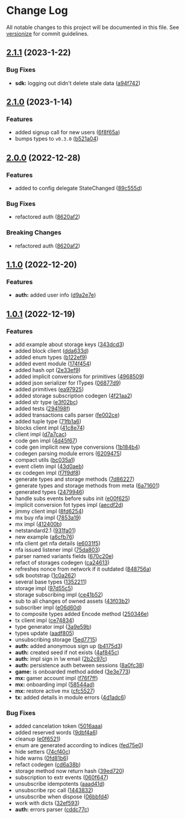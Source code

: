 # Change Log

All notable changes to this project will be documented in this file. See [versionize](https://github.com/versionize/versionize) for commit guidelines.

<a name="2.1.1"></a>
## [2.1.1](https://www.github.com/finalbiome/finalbiome-sdk-net/releases/tag/v2.1.1) (2023-1-22)

### Bug Fixes

* **sdk:** logging out didn't delete stale data ([a94f742](https://www.github.com/finalbiome/finalbiome-sdk-net/commit/a94f742bceb45fe0590657f6bff6f54b3a7ff1d4))

<a name="2.1.0"></a>
## [2.1.0](https://www.github.com/finalbiome/finalbiome-sdk-net/releases/tag/v2.1.0) (2023-1-14)

### Features

* added signup call for new users ([6f8f65a](https://www.github.com/finalbiome/finalbiome-sdk-net/commit/6f8f65aed94d5143909f7c286bcf4a77b51b6e09))
* bumps types to `v0.3.0` ([b521a04](https://www.github.com/finalbiome/finalbiome-sdk-net/commit/b521a0484bfcba2d8bf222ae8b1b2d6a8eaf1506))

<a name="2.0.0"></a>
## [2.0.0](https://www.github.com/finalbiome/finalbiome-sdk-net/releases/tag/v2.0.0) (2022-12-28)

### Features

* added to config delegate StateChanged ([89c555d](https://www.github.com/finalbiome/finalbiome-sdk-net/commit/89c555db71116c188ea182689179611d0475638f))

### Bug Fixes

* refactored auth ([8620af2](https://www.github.com/finalbiome/finalbiome-sdk-net/commit/8620af2c92b5ef45c8c69c87f4e5b7167a76969f))

### Breaking Changes

* refactored auth ([8620af2](https://www.github.com/finalbiome/finalbiome-sdk-net/commit/8620af2c92b5ef45c8c69c87f4e5b7167a76969f))

<a name="1.1.0"></a>
## [1.1.0](https://www.github.com/finalbiome/finalbiome-sdk-net/releases/tag/v1.1.0) (2022-12-20)

### Features

* **auth:** added user info ([d9a2e7e](https://www.github.com/finalbiome/finalbiome-sdk-net/commit/d9a2e7e38b1cc394b13a0018714bff3c84dacff0))

<a name="1.0.1"></a>
## [1.0.1](https://www.github.com/finalbiome/finalbiome-sdk-net/releases/tag/v1.0.1) (2022-12-19)

### Features

* add example about storage keys ([343dcd3](https://www.github.com/finalbiome/finalbiome-sdk-net/commit/343dcd36e92c0a80f4084bca1b55da9ded1865a4))
* added block client ([dda633d](https://www.github.com/finalbiome/finalbiome-sdk-net/commit/dda633d1bfeb6148486970a8455ccc1b67eebc29))
* added enum types ([b122ef9](https://www.github.com/finalbiome/finalbiome-sdk-net/commit/b122ef911377f8a9194a7f33df9e8f343c01b9a1))
* added event module ([174f454](https://www.github.com/finalbiome/finalbiome-sdk-net/commit/174f4546c0253cdd43b0d5eb299d5fabdc26d951))
* added hash opt ([2e33ef9](https://www.github.com/finalbiome/finalbiome-sdk-net/commit/2e33ef99b8811712b69b53bf38d6891ef01434bb))
* added implicit conversions for primitives ([4968509](https://www.github.com/finalbiome/finalbiome-sdk-net/commit/49685098755f0dba2467cfeab60cd7cbc3e128b0))
* added json serializer for ITypes ([06877d9](https://www.github.com/finalbiome/finalbiome-sdk-net/commit/06877d95838a7e5a4bd3a79e3a945f8ef9843940))
* added primitives ([ea97925](https://www.github.com/finalbiome/finalbiome-sdk-net/commit/ea97925fc8c5752fd0c8b3cc7a23150b77c60144))
* added storage subscription codegen ([4f21aa2](https://www.github.com/finalbiome/finalbiome-sdk-net/commit/4f21aa2fdb68156f5f4e9aee7a32b385f2309312))
* added str type ([e3f02bc](https://www.github.com/finalbiome/finalbiome-sdk-net/commit/e3f02bcdf1860960ef40e3a72155f09d9d0ff2b7))
* added tests ([294198f](https://www.github.com/finalbiome/finalbiome-sdk-net/commit/294198fd1817150f964332aecea542c200fa54aa))
* added transactions calls parser ([fe002ce](https://www.github.com/finalbiome/finalbiome-sdk-net/commit/fe002cee513245ff8300e7989f5819fec1245947))
* added tuple type ([71fb1a6](https://www.github.com/finalbiome/finalbiome-sdk-net/commit/71fb1a6f8d55da98d4977451dede9dd0cde37ecd))
* blocks client impl ([41c8e74](https://www.github.com/finalbiome/finalbiome-sdk-net/commit/41c8e74f36a3dbcb36e53a2e040b601fd30c61a7))
* client impl ([d7a7cac](https://www.github.com/finalbiome/finalbiome-sdk-net/commit/d7a7cace24e026f7f537cae74d8dd94ff397b818))
* code gen impl ([4d45f67](https://www.github.com/finalbiome/finalbiome-sdk-net/commit/4d45f675149f67583900af8ee62191b7740df714))
* code gen implicit new type conversions ([1b184b4](https://www.github.com/finalbiome/finalbiome-sdk-net/commit/1b184b4be2340f734a42b855177494e7fa97d26d))
* codegen parsing module errors ([6209475](https://www.github.com/finalbiome/finalbiome-sdk-net/commit/6209475bf58150ed08316965dab2f9e256d0fd8f))
* compact utils ([bc035a1](https://www.github.com/finalbiome/finalbiome-sdk-net/commit/bc035a1e81351fab6b63d8e27fefc15e5b1b9de4))
* event clietn impl ([43d0aeb](https://www.github.com/finalbiome/finalbiome-sdk-net/commit/43d0aeb63788d5811cdfbdd97315a6281b0ed368))
* ex codegen impl ([f7f9df8](https://www.github.com/finalbiome/finalbiome-sdk-net/commit/f7f9df83a799a68517f4ebda7a6ad1f5dea0ff4f))
* generate types and storage methods ([7d86227](https://www.github.com/finalbiome/finalbiome-sdk-net/commit/7d862274330fd5f91de777fd10deada5db3e7367))
* generate types and storage methods from meta ([6a71601](https://www.github.com/finalbiome/finalbiome-sdk-net/commit/6a716013ca38627773b5c59bf8fa33f1d3ddfeab))
* generated types ([2479946](https://www.github.com/finalbiome/finalbiome-sdk-net/commit/2479946801e6735aecf810399031f17de6cf6f80))
* handle subs events before subs init ([e00f625](https://www.github.com/finalbiome/finalbiome-sdk-net/commit/e00f625db2a29fa1892edae19ce61cff91777034))
* implicit conversion fot types impl ([aecdf2d](https://www.github.com/finalbiome/finalbiome-sdk-net/commit/aecdf2d382133c11dc3f7a410f55494e4afca687))
* jimmy client impl ([8fd6254](https://www.github.com/finalbiome/finalbiome-sdk-net/commit/8fd6254f4c4a3a995a581ded3bcd71896612651b))
* mx buy nfa impl ([7853a19](https://www.github.com/finalbiome/finalbiome-sdk-net/commit/7853a1906e1432e4c3d70c117883ccb41f3f8d93))
* mx impl ([412400b](https://www.github.com/finalbiome/finalbiome-sdk-net/commit/412400b7b45e738b287a935206483c99aed45fcc))
* netstandard2.1 ([931fa01](https://www.github.com/finalbiome/finalbiome-sdk-net/commit/931fa016c7518e5519b4fb671c5b7a1e57212891))
* new example ([a6cfb76](https://www.github.com/finalbiome/finalbiome-sdk-net/commit/a6cfb7681eead25c92cbab80d80295a78373a278))
* nfa client get nfa details ([e6031f5](https://www.github.com/finalbiome/finalbiome-sdk-net/commit/e6031f584e2ba7a55a68b339d225a1447a15e22a))
* nfa issued listener impl ([75da803](https://www.github.com/finalbiome/finalbiome-sdk-net/commit/75da8036fbb0a361a0b78b11b5f564112a9a8e56))
* parser named variants fields ([670c20e](https://www.github.com/finalbiome/finalbiome-sdk-net/commit/670c20e571a065e6730f4e2385b5dba5c4465ef6))
* refact of storages codegen ([ca24613](https://www.github.com/finalbiome/finalbiome-sdk-net/commit/ca24613079158e716259fd9a76142157884b1863))
* refreshes nonce from network if it outdated ([848756a](https://www.github.com/finalbiome/finalbiome-sdk-net/commit/848756a722bc1db5cbca0c6c8a05013e3617ec8d))
* sdk bootstrap ([1c0a262](https://www.github.com/finalbiome/finalbiome-sdk-net/commit/1c0a262f9006205b8e98e290490ac66d72138bc1))
* several base types ([1352211](https://www.github.com/finalbiome/finalbiome-sdk-net/commit/13522113dfe10742a401c277741464442e533b3d))
* storage impl ([97d55c5](https://www.github.com/finalbiome/finalbiome-sdk-net/commit/97d55c55eb169e5128707163f9b5f1f23a841c63))
* storage subscribing impl ([ce41b52](https://www.github.com/finalbiome/finalbiome-sdk-net/commit/ce41b52ccf405a43f9e3b535dac37a0b5456bf46))
* sub to all changes of owned assets ([43f03b2](https://www.github.com/finalbiome/finalbiome-sdk-net/commit/43f03b22e86d64926e1b75b53e7af45944a87245))
* subscriber impl ([e06d60d](https://www.github.com/finalbiome/finalbiome-sdk-net/commit/e06d60d0acc3a490e8087efc9fb2555d15f681af))
* to composite types added Encode method ([250346e](https://www.github.com/finalbiome/finalbiome-sdk-net/commit/250346ec796289c044db963873462631489afbc7))
* tx client impl ([ce74834](https://www.github.com/finalbiome/finalbiome-sdk-net/commit/ce74834bfcb82eb1266a749ee6bc703fbcca5ba8))
* type generator impl ([3a9e59b](https://www.github.com/finalbiome/finalbiome-sdk-net/commit/3a9e59b0702dc750bbe19f18fe37534e79c5a1b6))
* types update ([aadf805](https://www.github.com/finalbiome/finalbiome-sdk-net/commit/aadf805ea9ab7d0cf28955f7a208dfd04198d895))
* unsubscribing storage ([5ed7715](https://www.github.com/finalbiome/finalbiome-sdk-net/commit/5ed771531d003d1416dd63b96a7fb37990e95cad))
* **auth:** added anonymous sign up ([b4175d3](https://www.github.com/finalbiome/finalbiome-sdk-net/commit/b4175d3ee54d01e0ea584806bec36551ad1c80be))
* **auth:** created seed if not exists ([4af845c](https://www.github.com/finalbiome/finalbiome-sdk-net/commit/4af845c3b8690b19b893f4a60c1005bd4ca91b68))
* **auth:** impl sign in \w email ([2b2c97c](https://www.github.com/finalbiome/finalbiome-sdk-net/commit/2b2c97c4c3c013273854da44a5cb1912b3f11a3c))
* **auth:** persistence auth between sessions ([8a0fc38](https://www.github.com/finalbiome/finalbiome-sdk-net/commit/8a0fc384ac916819c6531fb687873cdc49d1b712))
* **game:** is onboarded method added ([3e3e773](https://www.github.com/finalbiome/finalbiome-sdk-net/commit/3e3e773b81c4a2937fe2def55b26a894b3467052))
* **mx:** gamer account impl ([f76f7ff](https://www.github.com/finalbiome/finalbiome-sdk-net/commit/f76f7ff3c4667fdc99aeb402f34b0b024a7bcd7d))
* **mx:** onboarding impl ([58544ad](https://www.github.com/finalbiome/finalbiome-sdk-net/commit/58544ada2e7f5829a76d0f39f52a9cd4fe2d4b94))
* **mx:** restore active mx ([cfc5527](https://www.github.com/finalbiome/finalbiome-sdk-net/commit/cfc55275742139efb5c5ec0167759c8ff5bf0aec))
* **tx:** added details in module errors ([4d1adc6](https://www.github.com/finalbiome/finalbiome-sdk-net/commit/4d1adc680fe5924b508e26ca2e2f910a944127cc))

### Bug Fixes

* added cancelation token ([5016aaa](https://www.github.com/finalbiome/finalbiome-sdk-net/commit/5016aaa429defa76bab2ddd076ad4cb64c6c642b))
* added reserved words ([9dbf4a6](https://www.github.com/finalbiome/finalbiome-sdk-net/commit/9dbf4a6141593454c92de34c9c80492af2bbdcae))
* cleanup ([e0f6521](https://www.github.com/finalbiome/finalbiome-sdk-net/commit/e0f6521e83869430a86cfdff9c4596bf84118e34))
* enum are generated according to indices ([fed75e0](https://www.github.com/finalbiome/finalbiome-sdk-net/commit/fed75e0edd807accc8e60954297bec8fa4344929))
* hide setters ([74cf40c](https://www.github.com/finalbiome/finalbiome-sdk-net/commit/74cf40c6aafe02c7a8ddc17a97e033f3975982e0))
* hide warns ([0fd81b6](https://www.github.com/finalbiome/finalbiome-sdk-net/commit/0fd81b6d43fcc976cdeadb619f1d1148008d6223))
* refact codegen ([cd6a38b](https://www.github.com/finalbiome/finalbiome-sdk-net/commit/cd6a38b6d79a6836569c8c0cd882a7337bc260c5))
* storage method now return hash ([39ed720](https://www.github.com/finalbiome/finalbiome-sdk-net/commit/39ed720c98e8cb3a2c245e2cffc68f7fa15b618e))
* subscription to extr events ([060f647](https://www.github.com/finalbiome/finalbiome-sdk-net/commit/060f647594df482a509f1593409f25ad88d06102))
* unsubscribe idempotents ([aaad41d](https://www.github.com/finalbiome/finalbiome-sdk-net/commit/aaad41da74d5453167d8a479b57d86ed3cdd080a))
* unsubscribe rpc call ([1443832](https://www.github.com/finalbiome/finalbiome-sdk-net/commit/1443832ab7a5522f6b0278d140f2f9db20f7d178))
* unsubscribe when dispose ([06bbfd4](https://www.github.com/finalbiome/finalbiome-sdk-net/commit/06bbfd459dcf6d9e72aa18a851f47b2118d998fb))
* work with dicts ([32ef593](https://www.github.com/finalbiome/finalbiome-sdk-net/commit/32ef5934462fb71be8fd5a71e62acda87a44929a))
* **auth:** errors parser ([cddc77c](https://www.github.com/finalbiome/finalbiome-sdk-net/commit/cddc77c76defebe609207f786c81036dd514cd01))

